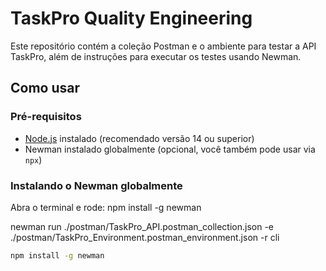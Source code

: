 # TaskPro Quality Engineering

Este repositório contém a coleção Postman e o ambiente para testar a API TaskPro, além de instruções para executar os testes usando Newman.

## Como usar

### Pré-requisitos

- [Node.js](https://nodejs.org/) instalado (recomendado versão 14 ou superior)
- Newman instalado globalmente (opcional, você também pode usar via `npx`)

### Instalando o Newman globalmente

Abra o terminal e rode:
npm install -g newman

newman run ./postman/TaskPro_API.postman_collection.json -e ./postman/TaskPro_Environment.postman_environment.json -r cli

```bash
npm install -g newman
